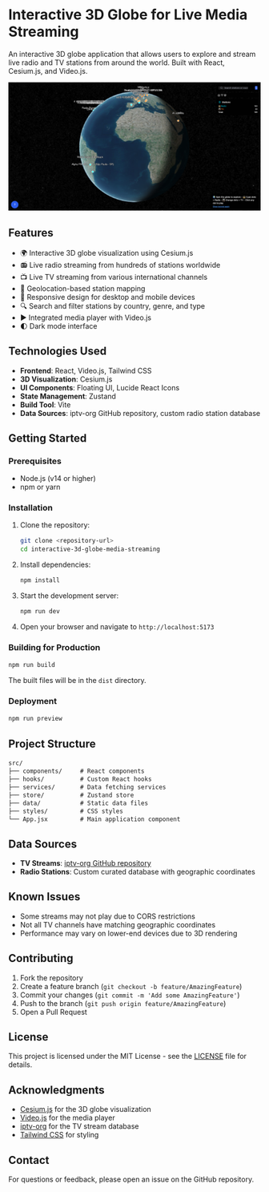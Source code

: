 # Interactive 3D Globe for Live Media Streaming

An interactive 3D globe application that allows users to explore and stream live radio and TV stations from around the world. Built with React, Cesium.js, and Video.js.

![Project Screenshot](docs/screenshot.png)

## Features

- 🌍 Interactive 3D globe visualization using Cesium.js
- 📻 Live radio streaming from hundreds of stations worldwide
- 📺 Live TV streaming from various international channels
- 🎯 Geolocation-based station mapping
- 📱 Responsive design for desktop and mobile devices
- 🔍 Search and filter stations by country, genre, and type
- ▶️ Integrated media player with Video.js
- 🌓 Dark mode interface

## Technologies Used

- **Frontend**: React, Video.js, Tailwind CSS
- **3D Visualization**: Cesium.js
- **UI Components**: Floating UI, Lucide React Icons
- **State Management**: Zustand
- **Build Tool**: Vite
- **Data Sources**: iptv-org GitHub repository, custom radio station database

## Getting Started

### Prerequisites

- Node.js (v14 or higher)
- npm or yarn

### Installation

1. Clone the repository:
   ```bash
   git clone <repository-url>
   cd interactive-3d-globe-media-streaming
   ```

2. Install dependencies:
   ```bash
   npm install
   ```

3. Start the development server:
   ```bash
   npm run dev
   ```

4. Open your browser and navigate to `http://localhost:5173`

### Building for Production

```bash
npm run build
```

The built files will be in the `dist` directory.

### Deployment

```bash
npm run preview
```

## Project Structure

```
src/
├── components/     # React components
├── hooks/          # Custom React hooks
├── services/       # Data fetching services
├── store/          # Zustand store
├── data/           # Static data files
├── styles/         # CSS styles
└── App.jsx         # Main application component
```

## Data Sources

- **TV Streams**: [iptv-org GitHub repository](https://github.com/iptv-org/iptv)
- **Radio Stations**: Custom curated database with geographic coordinates

## Known Issues

- Some streams may not play due to CORS restrictions
- Not all TV channels have matching geographic coordinates
- Performance may vary on lower-end devices due to 3D rendering

## Contributing

1. Fork the repository
2. Create a feature branch (`git checkout -b feature/AmazingFeature`)
3. Commit your changes (`git commit -m 'Add some AmazingFeature'`)
4. Push to the branch (`git push origin feature/AmazingFeature`)
5. Open a Pull Request

## License

This project is licensed under the MIT License - see the [LICENSE](LICENSE) file for details.

## Acknowledgments

- [Cesium.js](https://cesium.com/platform/cesiumjs/) for the 3D globe visualization
- [Video.js](https://videojs.com/) for the media player
- [iptv-org](https://github.com/iptv-org) for the TV stream database
- [Tailwind CSS](https://tailwindcss.com/) for styling

## Contact

For questions or feedback, please open an issue on the GitHub repository.